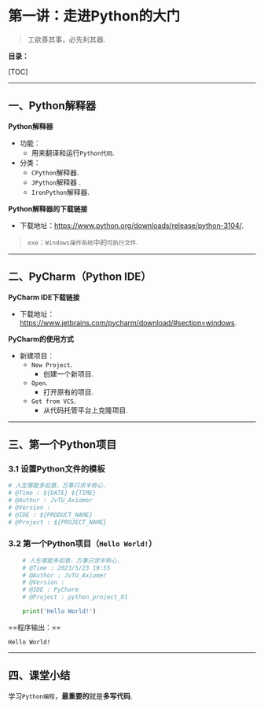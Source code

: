 # 第一讲：走进Python的大门

> 工欲善其事，必先利其器.

**目录：**

[TOC]

---

## 一、Python解释器

**Python解释器**

* 功能：
  * 用来翻译和运行`Python代码`.
* 分类：
  * `CPython`解释器.
  * `JPython`解释器 .
  * `IronPython`解释器.

**Python解释器的下载链接**

* 下载地址：https://www.python.org/downloads/release/python-3104/.

> `exe`：`Windows操作系统`中的`可执行文件`.

---

## 二、PyCharm（Python IDE）

**PyCharm IDE下载链接**

* 下载地址：https://www.jetbrains.com/pycharm/download/#section=windows.

**PyCharm的使用方式**

* 新建项目：
  * `New Project`.
    * 创建一个新项目.
  * `Open`.
    * 打开原有的项目.
  * `Get from VCS`.
    * 从代码托管平台上克隆项目.

---

## 三、第一个Python项目

### 3.1 设置Python文件的模板

``` Python
# 人生哪能多如意，万事只求半称心.
# @Time : ${DATE} ${TIME}
# @Author : JvTU_Axiomer
# @Version : 
# @IDE : ${PRODUCT_NAME}
# @Project : ${PROJECT_NAME}

```

### 3.2 第一个Python项目（`Hello World!`）

``` Python
    # 人生哪能多如意，万事只求半称心.
    # @Time : 2023/5/23 19:55
    # @Author : JvTU_Axiomer
    # @Version : 
    # @IDE : PyCharm
    # @Project : python_project_01

    print('Hello World!')
```

==程序输出：==

`Hello World!`

---

## 四、课堂小结

学习`Python编程`，**最重要的**就是**多写代码**.